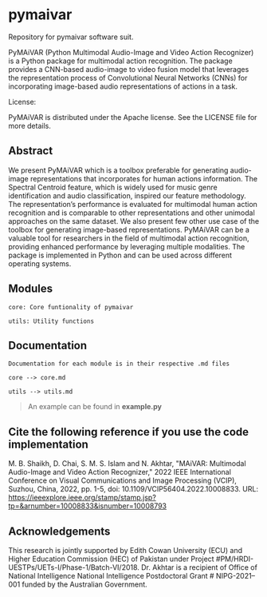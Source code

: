 # pymaivar
Repository for pymaivar software suit.

PyMAiVAR (Python Multimodal Audio-Image and Video Action Recognizer) is a Python package for multimodal action recognition. The package provides a CNN-based audio-image to video fusion model that leverages the representation process of Convolutional Neural Networks (CNNs) for incorporating image-based audio representations of actions in a task.

License:

PyMAiVAR is distributed under the Apache license. See the LICENSE file for more details.


## Abstract

We present PyMAiVAR which is a toolbox preferable for generating audio-image representations that incorporates for human actions information. The Spectral Centroid feature, which is widely used for music genre identification and audio classification, inspired our feature methodology. The representation’s performance is evaluated for multimodal human action recognition and is comparable to other representations and other unimodal approaches on the same dataset. We also present few other use case of the toolbox for generating image-based representations.  PyMAiVAR can be a valuable tool for researchers in the field of multimodal action recognition, providing enhanced performance by leveraging multiple modalities. The package is implemented in Python and can be used across different operating systems. 

## Modules

	core: Core funtionality of pymaivar

	utils: Utility functions

## Documentation

	Documentation for each module is in their respective .md files

	core --> core.md

	utils --> utils.md

> An example can be found in **example.py**

## Cite the following reference if you use the code implementation
M. B. Shaikh, D. Chai, S. M. S. Islam and N. Akhtar, "MAiVAR: Multimodal Audio-Image and Video Action Recognizer," 2022 IEEE International Conference on Visual Communications and Image Processing (VCIP), Suzhou, China, 2022, pp. 1-5, doi: 10.1109/VCIP56404.2022.10008833.
URL: https://ieeexplore.ieee.org/stamp/stamp.jsp?tp=&arnumber=10008833&isnumber=10008793 

## Acknowledgements
This research is jointly supported by Edith Cowan University (ECU) and Higher Education Commission (HEC) of Pakistan under Project #PM/HRDI-UESTPs/UETs-I/Phase-1/Batch-VI/2018. Dr. Akhtar is a recipient of Office of National Intelligence National Intelligence Postdoctoral Grant # NIPG-2021–001 funded by the Australian Government.


